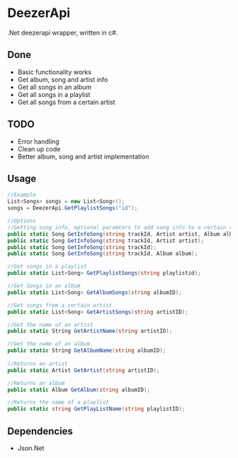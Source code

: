 # DeezerApi
.Net deezerapi wrapper, written in c#.

## Done
- Basic functionality works
- Get album, song and artist info
- Get all songs in an album
- Get all songs in a playlist
- Get all songs from a certain artist

## TODO
- Error handling
- Clean up code
- Better album, song and artist implementation

## Usage
```C#
//Example
List<Songs> songs = new List<Song>();
songs = DeezerApi.GetPlaylistSongs("id");
```

```C#
//Options
//Getting song info, optional paramters to add song info to a certain artist and/or album
public static Song GetInfoSong(string trackId, Artist artist, Album album);
public static Song GetInfoSong(string trackId, Artist artist);
public static Song GetInfoSong(string trackId);
public static Song GetInfoSong(string trackId, Album album);

//Get songs in a playlist
public static List<Song> GetPlaylistSongs(string playlistid);

//Get Songs in an album
public static List<Song> GetAlbumSongs(string albumID);

//Get songs from a certain artist
public static List<Song> GetArtistSongs(string artistID);

//Get the name of an artist
public static String GetArtistName(string artistID);

//Get the name of an album
public static String GetAlbumName(string albumID);
	
//Returns an artist
public static Artist GetArtist(string artistID);

//Returns an album
public static Album GetAlbum(string albumID);

//Returns the name of a playlist
public static string GetPlayListName(string playlistID);
```

## Dependencies
- Json.Net
